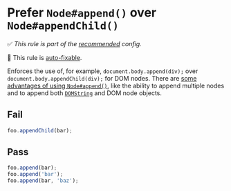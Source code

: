 # Prefer `Node#append()` over `Node#appendChild()`

✅ *This rule is part of the [recommended](https://github.com/sindresorhus/eslint-plugin-unicorn#recommended-config) config.*

🔧 This rule is [auto-fixable](https://eslint.org/docs/user-guide/command-line-interface#fixing-problems).

Enforces the use of, for example, `document.body.append(div);` over `document.body.appendChild(div);` for DOM nodes. There are [some advantages of using `Node#append()`](https://developer.mozilla.org/en-US/docs/Web/API/ParentNode/append), like the ability to append multiple nodes and to append both [`DOMString`](https://developer.mozilla.org/en-US/docs/Web/API/DOMString) and DOM node objects.


## Fail

```js
foo.appendChild(bar);
```


## Pass

```js
foo.append(bar);
foo.append('bar');
foo.append(bar, 'baz');
```

